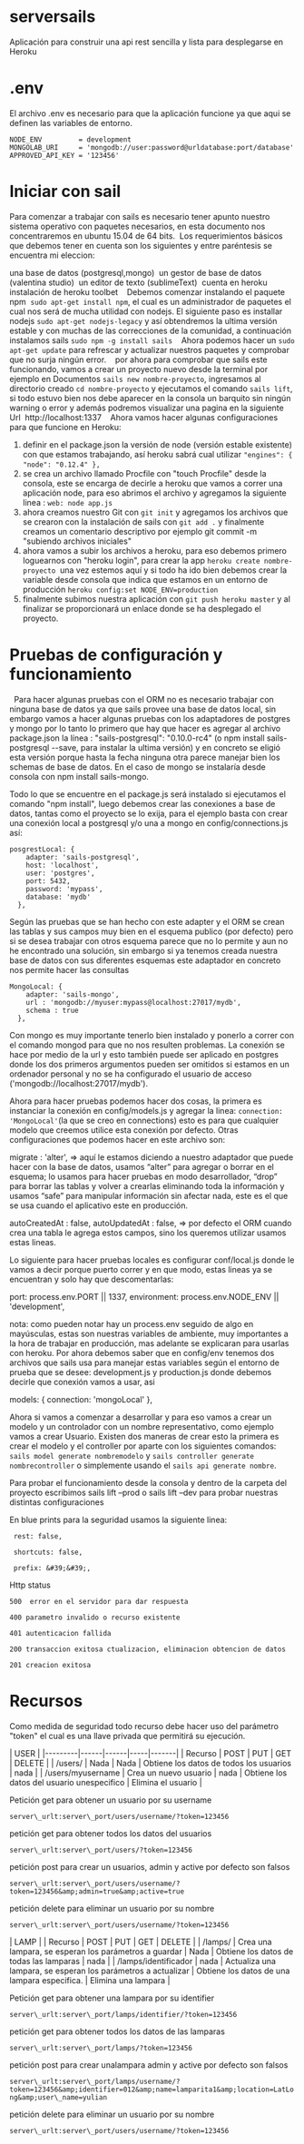 # serversails

Aplicación para construir una api rest sencilla y lista para desplegarse en Heroku

# .env

El archivo .env es necesario para que la aplicación funcione ya que aqui se definen las variables de entorno.

```
NODE_ENV         = development
MONGOLAB_URI     = 'mongodb://user:password@urldatabase:port/database'
APPROVED_API_KEY = '123456'
```

# Iniciar con sail

Para comenzar a trabajar con sails es necesario tener apunto nuestro sistema operativo con paquetes necesarios, en esta documento nos concentraremos en ubuntu 15.04 de 64 bits. 
Los requerimientos básicos que debemos tener en cuenta son los siguientes y entre paréntesis se encuentra mi eleccion: 

una base de datos (postgresql,mongo) 
un gestor de base de datos (valentina studio) 
un editor de texto (sublimeText) 
cuenta en heroku 
instalación de heroku toolbet 
 
Debemos comenzar instalando el paquete npm  `sudo apt-get install npm`, el cual es un administrador de paquetes el cual nos será de mucha utilidad con nodejs. El siguiente paso es installar nodejs `sudo apt-get nodejs-legacy` y así obtendremos la ultima versión estable y con muchas de las correcciones de la comunidad, a continuación instalamos sails `sudo npm -g install sails` 
 
Ahora podemos hacer un `sudo apt-get update` para refrescar y actualizar nuestros paquetes y comprobar que no surja ningún error. 
 
por ahora para comprobar que sails este funcionando, vamos a crear un proyecto nuevo desde la terminal por ejemplo en Documentos `sails new nombre-proyecto`, ingresamos al directorio creado `cd nombre-proyecto` y ejecutamos el comando `sails lift`, si todo estuvo bien nos debe aparecer en la consola un barquito sin ningún warning o error y además podremos visualizar una pagina en la siguiente Url  http://localhost:1337 
 
Ahora vamos hacer algunas configuraciones para que funcione en Heroku: 

1. definir en el package.json la versión de node (versión estable existente) con que estamos trabajando, así heroku sabrá cual utilizar ` "engines": { "node": "0.12.4" }, ` 
2. se crea un archivo llamado Procfile con "touch Procfile" desde la consola, este se encarga de decirle a heroku que vamos a correr una aplicación node, para eso abrimos el archivo y agregamos la siguiente linea : `web: node app.js`  
3. ahora creamos nuestro Git con `git init` y agregamos los archivos que se crearon con la instalación de sails con `git add .` y finalmente creamos un comentario descriptivo por ejemplo git commit -m "subiendo archivos iniciales" 
4. ahora vamos a subir los archivos a heroku, para eso debemos primero loguearnos con "heroku login", para crear la app `heroku create nombre-proyecto`  una vez estemos aquí y si todo ha ido bien debemos crear la variable desde consola que indica que estamos en un entorno de producción `heroku config:set NODE_ENV=production` 
5. finalmente subimos nuestra aplicación con `git push heroku master` y al finalizar se proporcionará un enlace donde se ha desplegado el proyecto. 
 
 
# Pruebas de configuración y funcionamiento 
 
Para hacer algunas pruebas con el ORM no es necesario trabajar con ninguna base de datos ya que sails provee una base de datos local, sin embargo vamos a hacer algunas pruebas con los adaptadores de postgres y  mongo por lo tanto lo primero que hay que hacer es agregar al archivo package.json la línea : "sails-postgresql": "0.10.0-rc4" (o npm install sails-postgresql --save, para instalar la ultima versión) y en concreto se eligió esta versión porque hasta la fecha ninguna otra parece manejar bien los schemas de base de datos. En el caso de mongo se instalaría desde consola con npm install sails-mongo.

Todo lo que se encuentre en el package.js será instalado si ejecutamos el comando "npm install", luego debemos crear las conexiones a base de datos, tantas como el proyecto se lo exija, para el ejemplo basta con crear una conexión local a postgresql y/o una a mongo en config/connections.js así: 
```
posgrestLocal: { 
    adapter: 'sails-postgresql', 
    host: 'localhost', 
    user: 'postgres', 
    port: 5432, 
    password: 'mypass', 
    database: 'mydb' 
  },
```
Según las pruebas que se han hecho con este adapter y el ORM se crean las tablas y sus campos muy bien en el esquema publico (por defecto) pero si se desea trabajar con otros esquema parece que no lo permite y aun no he encontrado una solución, sin embargo si ya tenemos creada nuestra base de datos con sus diferentes esquemas este adaptador en concreto nos permite hacer las consultas 
``` 
MongoLocal: { 
    adapter: 'sails-mongo', 
    url : 'mongodb://myuser:mypass@localhost:27017/mydb', 
    schema : true 
  },
```
Con mongo es muy importante tenerlo bien instalado y ponerlo a correr con el comando mongod  para que no nos resulten problemas. La conexión se hace por medio de la url y esto también puede ser aplicado en postgres donde los dos primeros argumentos pueden ser omitidos si estamos en un ordenador personal y no se ha configurado el usuario de acceso ('mongodb://localhost:27017/mydb').

Ahora para hacer pruebas podemos hacer dos cosas, la primera es instanciar la conexión en config/models.js y agregar la linea: ` connection: 'MongoLocal' `(la que se creo en connections) esto es para que cualquier modelo que creemos utilice esta conexión por defecto. Otras configuraciones que podemos hacer en este archivo son:

migrate : 'alter',    => aquí le estamos diciendo a nuestro adaptador que puede hacer con la base de datos, usamos “alter” para agregar o borrar en el esquema; lo usamos para hacer pruebas en modo desarrollador, “drop” para borrar las tablas y volver a crearlas eliminando toda la información y usamos “safe” para manipular información sin afectar nada, este es el que se usa cuando el aplicativo este en producción.

autoCreatedAt   : false, 
autoUpdatedAt   : false,  => por defecto el ORM cuando crea una tabla le agrega estos campos, sino los queremos utilizar usamos estas lineas. 

Lo siguiente para hacer pruebas locales es configurar conf/local.js donde le vamos a decir porque puerto correr y en que modo, estas lineas ya se encuentran y solo hay que descomentarlas: 

port: process.env.PORT || 1337,
environment: process.env.NODE_ENV || 'development',

nota: como pueden notar hay un process.env seguido de algo en mayúsculas, estas son nuestras variables de ambiente, muy importantes a la hora de trabajar en producción, mas adelante se explicaran para usarlas con heroku. Por ahora debemos saber que en config/env tenemos dos archivos que sails usa para manejar estas variables según el entorno de prueba que se desee: development.js y production.js donde debemos decirle que conexión vamos a usar, asi

models: {
     connection: 'mongoLocal'
   }, 

Ahora si vamos a comenzar a desarrollar y para eso vamos a crear un modelo y un controlador con un nombre representativo, como ejemplo vamos a crear Usuario. Existen dos maneras de crear esto la primera es crear el modelo y el controller por aparte con los siguientes comandos: `sails model generate nombremodelo` y `sails controller generate nombrecontroller`  o simplemente usando el `sails api generate nombre`.

Para probar el funcionamiento desde la consola y dentro de la carpeta del proyecto
escribimos sails lift –prod  o sails lift –dev para probar nuestras distintas configuraciones



En blue prints para la seguridad usamos la siguiente linea:
```
 rest: false,

 shortcuts: false,

 prefix: &#39;&#39;,
```


Http status
```
500  error en el servidor para dar respuesta

400 parametro invalido o recurso existente

401 autenticacion fallida

200 transaccion exitosa ctualizacion, eliminacion obtencion de datos

201 creacion exitosa
```

# Recursos


Como medida de seguridad todo recurso debe hacer uso del parámetro &quot;token&quot; el cual es una llave privada que permitirá su ejecución.


| USER |
|---------|------|------|-----|-------|
| Recurso | POST | PUT | GET | DELETE |
| /users/ | Nada | Nada | Obtiene los datos de todos los usuarios | nada |
| /users/myusername | Crea un nuevo usuario | nada | Obtiene los datos del usuario unespecifico | Elimina el usuario |





Petición get para obtener un usuario por su username

`server\_urlt:server\_port/users/username/?token=123456`

petición get para obtener todos los datos del usuarios

`server\_urlt:server\_port/users/?token=123456`

petición post para crear un usuarios, admin y active por defecto son falsos

`server\_urlt:server\_port/users/username/?token=123456&amp;admin=true&amp;active=true`

petición delete para eliminar un usuario por su nombre

`server\_urlt:server\_port/users/username/?token=123456`



| LAMP |
| Recurso | POST | PUT | GET | DELETE |
| /lamps/ | Crea una lampara, se esperan los parámetros a guardar | Nada | Obtiene los datos de todas las lamparas | nada |
| /lamps/identificador | nada | Actualiza una lampara, se esperan los parámetros a actualizar | Obtiene los datos de una lampara especifica. | Elimina una lampara |

Petición get para obtener una lampara por su identifier

`server\_urlt:server\_port/lamps/identifier/?token=123456`

petición get para obtener todos los datos de las lamparas

`server\_urlt:server\_port/lamps/?token=123456`

petición post para crear unalampara admin y active por defecto son falsos

`server\_urlt:server\_port/lamps/username/?token=123456&amp;identifier=012&amp;name=lamparita1&amp;location=LatLong&amp;user\_name=yulian`

petición delete para eliminar un usuario por su nombre

`server\_urlt:server\_port/users/username/?token=123456`

